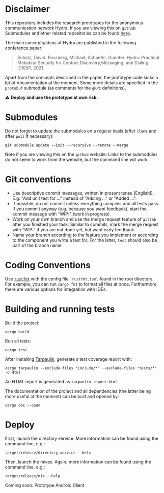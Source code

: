 # Disclaimer

This repository includes the research prototypes for the anonymous communication network Hydra.
If you are viewing this on `github`:
Submodules and other related repositories can be found [here](https://github.com/hydra-acn).

The main concepts/ideas of Hydra are published in the following conference paper:

> Schatz, David; Rossberg, Michael; Schaefer, Guenter. Hydra: Practical Metadata Security for Contact Discovery,Messaging, and Dialing. ICISSP, 2021.

Apart from the concepts described in the paper, the prototype code lacks a lot of documentation at the moment. Some more details are specified in the `protobuf` submodule (as comments for the `gRPC` definitions).

:warning: **Deploy and use the prototype at own risk.**

# Submodules

Do not forget to update the submodules on a regular basis (after `clone` and after `pull` if necessary):

```
git submodule update --init --recursive --remote --merge
```

Note if you are viewing this on the `github` website:
Links to the submodules do not seem to work from the website, but the command line will work.

# Git conventions

- Use descriptive commit messages, written in present tense (English!).
  E.g. "Add unit test for ..." instead of "Adding ..." or "Added ...".
- If possible, do not commit unless everything compiles and all tests pass.
  If you commit anyway (e.g. because you want feedback), start the commit message with "WIP:" (work in progress).
- Work on your own branch and use the merge request feature of `gitlab` after you finished your task.
  Similar to commits, mark the merge request with "WIP:" if you are not done yet, but want early feedback.
- Name your branch according to the feature you implement or according to the component you write a test for.
  For the latter, `test` should also be part of the branch name.

# Coding Conventions

Use [`rustfmt`](https://github.com/rust-lang/rustfmt) with the config file `.rustfmt.toml` found in the root directory.
For example, you can run `cargo fmt` to format all files at once.
Furthermore, there are various options for integration with IDEs.

# Building and running tests

Build the project:
```
cargo build
```

Run all tests:
```
cargo test
```

After installing [Tarpaulin](https://github.com/xd009642/tarpaulin), generate a test coverage report with:
```
cargo tarpaulin --exclude-files "include/*" --exclude-files "tests/*" -o Html
```
An HTML report is generated as `tarpaulin-report.html`.

The documentation of the project and all dependencies (the latter being more useful at the moment) can be built and opened by:
```
cargo doc --open
```

# Deploy

First, launch the directory service. More information can be found using the command line, e.g.:
```
target/release/directory_service --help
```

Then, launch the mixes. Again, more information can be found using the command line, e.g.:
```
target/release/mix --help
```

Coming soon: Prototype Android Client
